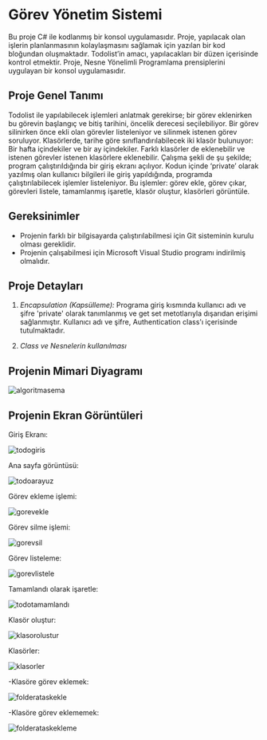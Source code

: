 # Görev Yönetim Sistemi

Bu proje C# ile kodlanmış bir konsol uygulamasıdır. Proje, yapılacak olan işlerin planlanmasının kolaylaşmasını sağlamak için yazılan bir kod bloğundan oluşmaktadır. Todolist’in amacı, yapılacakları bir düzen içerisinde kontrol etmektir. Proje, Nesne Yönelimli Programlama prensiplerini uygulayan bir konsol uygulamasıdır.

## Proje Genel Tanımı
Todolist ile yapılabilecek işlemleri anlatmak gerekirse; bir görev eklenirken bu görevin başlangıç ve bitiş tarihini, öncelik derecesi seçilebiliyor. Bir görev silinirken önce ekli olan görevler listeleniyor ve silinmek istenen görev soruluyor. Klasörlerde, tarihe göre sınıflandırılabilecek iki klasör bulunuyor: Bir hafta içindekiler ve bir ay içindekiler. Farklı klasörler de eklenebilir ve istenen görevler istenen klasörlere eklenebilir. 
Çalışma şekli de şu şekilde; program çalıştırıldığında bir giriş ekranı açılıyor. Kodun içinde ‘private’ olarak yazılmış olan kullanıcı bilgileri ile giriş yapıldığında, programda çalıştırılabilecek işlemler listeleniyor. 
Bu işlemler: görev ekle, görev çıkar, görevleri listele, tamamlanmış işaretle, klasör oluştur, klasörleri görüntüle.

## Gereksinimler

- Projenin farklı bir bilgisayarda çalıştırılabilmesi için Git sisteminin kurulu olması gereklidir.
- Projenin çalışabilmesi için Microsoft Visual Studio programı indirilmiş olmalıdır.

## Proje Detayları

1. *Encapsulation (Kapsülleme):* Programa giriş kısmında kullanıcı adı ve şifre 'private' olarak tanımlanmış ve get set metotlarıyla dışarıdan erişimi sağlanmıştır. Kullanıcı adı ve şifre, Authentication class'ı içerisinde tutulmaktadır.

2. *Class ve Nesnelerin kullanılması*

## Projenin Mimari Diyagramı
![algoritmasema](https://github.com/merydd/GorevYonetimSistemi/assets/132394236/ae7e4da1-e8a0-401a-9702-9eb2cb5747bf)

## Projenin Ekran Görüntüleri

Giriş Ekranı:

 ![todogiris](https://github.com/merydd/GorevYonetimSistemi/assets/132394236/e6f7cc35-09e2-4ce6-bbb2-171b53ab4753)

Ana sayfa görüntüsü:

![todoarayuz](https://github.com/merydd/GorevYonetimSistemi/assets/132394236/70b3e42a-e7a9-45f0-98ee-093df20cd0a6)

Görev ekleme işlemi:

![gorevekle](https://github.com/merydd/GorevYonetimSistemi/assets/132394236/daefc17d-33df-4a9f-b0b1-a69435aeb70d)

Görev silme işlemi:

![gorevsil](https://github.com/merydd/GorevYonetimSistemi/assets/132394236/9288c939-9b85-4a20-af27-a889f7320835)

Görev listeleme:

![gorevlistele](https://github.com/merydd/GorevYonetimSistemi/assets/132394236/d5c982aa-dc95-47b5-8ff5-d6020431f88c)

Tamamlandı olarak işaretle:

![todotamamlandı](https://github.com/merydd/GorevYonetimSistemi/assets/132394236/af979f7f-9834-4e7f-8a3d-d4a939787786)

Klasör oluştur:

![klasorolustur](https://github.com/merydd/GorevYonetimSistemi/assets/132394236/8e8adbc9-f622-4f8f-b35f-414ccf00b3b8)

Klasörler:

![klasorler](https://github.com/merydd/GorevYonetimSistemi/assets/132394236/3eeaefe6-aa8b-4565-9d35-26aaf1c5bd93)

-Klasöre görev eklemek:

![folderataskekle](https://github.com/merydd/GorevYonetimSistemi/assets/132394236/64ba361f-d0fc-4cd0-ae2c-e9eded4719b3)

-Klasöre görev eklememek:

![folderataskekleme](https://github.com/merydd/GorevYonetimSistemi/assets/132394236/6f57395e-2ceb-4a48-9396-6227ade7b8cc)

